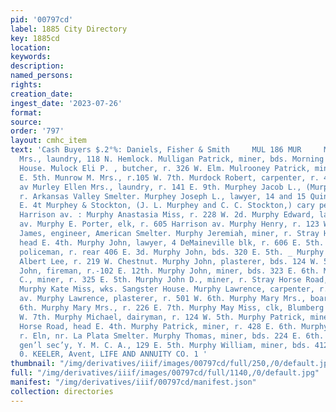 ```yaml
---
pid: '00797cd'
label: 1885 City Directory
key: 1885cd
location: 
keywords: 
description: 
named_persons: 
rights: 
creation_date: 
ingest_date: '2023-07-26'
format: 
source: 
order: '797'
layout: cmhc_item
text: 'Cash Buyers $.2°%: Daniels, Fisher & Smith     MUL 186 MUR     Mulligan Mary
  Mrs., laundry, 118 N. Hemlock. Mulligan Patrick, miner, bds. Morning Star Boarding
  House. Mulock Eli P. , butcher, r. 326 W. Elm. Mulrooney Patrick, miner, r. 728
  E. 5th. Munrow M. Mrs., r.105 W. 7th. Murdock Robert, carpenter, r. 427 Harrison
  av Murley Ellen Mrs., laundry, r. 141 E. 9th. Murphey Jacob L., (Murphey & Stockton,)
  r. Arkansas Valley Smelter. Murphey Joseph L., lawyer, 14 and 15 Quincy blk, r.130
  E. 4t Murphey & Stockton, (J. L. Murphey and C. C. Stockton,) cary penters, 806
  Harrison av. : Murphy Anastasia Miss, r. 228 W. 2d. Murphy Edward, lawyer, 605 Harrison
  av. Murphy E. Porter, elk, r. 605 Harrison av. Murphy Henry, r. 123 WwW. 3d. Murphy
  James, engineer, American Smelter. Murphy Jeremiah, miner, r. Stray Horse Road,
  head E. 4th. Murphy John, lawyer, 4 DeMaineville blk, r. 606 E. 5th. Murphy John,
  policeman, r. rear 406 E. 3d. Murphy John, bds. 320 E. 5th. _ Murphy John, musician,
  Albert Lee, r. 219 W. Chestnut. Murphy John, plasterer, bds. 124 W. 5th. Murphy
  John, fireman, r.-102 E. 12th. Murphy John, miner, bds. 323 E. 6th. Murphy John
  C., miner, r. 325 E. 5th. Murphy John D., miner, r. Stray Horse Road, head E. 4th.
  Murphy Kate Miss, wks. Sangster House. Murphy Lawrence, carpenter, r. 121 N. Toledo
  av. Murphy Lawrence, plasterer, r. 501 W. 6th. Murphy Mary Mrs., boarding, 405 E.
  6th. Murphy Mary Mrs., r. 226 E. 7th. Murphy May Miss, clk, Blumberg Bros., r. 215
  W. 7th. Murphy Michael, dairyman, r. 124 W. 5th. Murphy Patrick, miner, r. Stray
  Horse Road, head E. 4th. Murphy Patrick, miner, r. 428 E. 6th. Murphy Patrick, blksmith,
  r. Eln, nr. La Plata Smelter. Murphy Thomas, miner, bds. 224 E. 6th. Murphy Wildman,
  gen’l sec’y, Y. M. C. A., 129 E. 5th. Murphy William, miner, bds. 412 E. 4th.  GEO.
  0. KEELER, Avent, LIFE AND ANNUITY CO. 1 '
thumbnail: "/img/derivatives/iiif/images/00797cd/full/250,/0/default.jpg"
full: "/img/derivatives/iiif/images/00797cd/full/1140,/0/default.jpg"
manifest: "/img/derivatives/iiif/00797cd/manifest.json"
collection: directories
---
```

